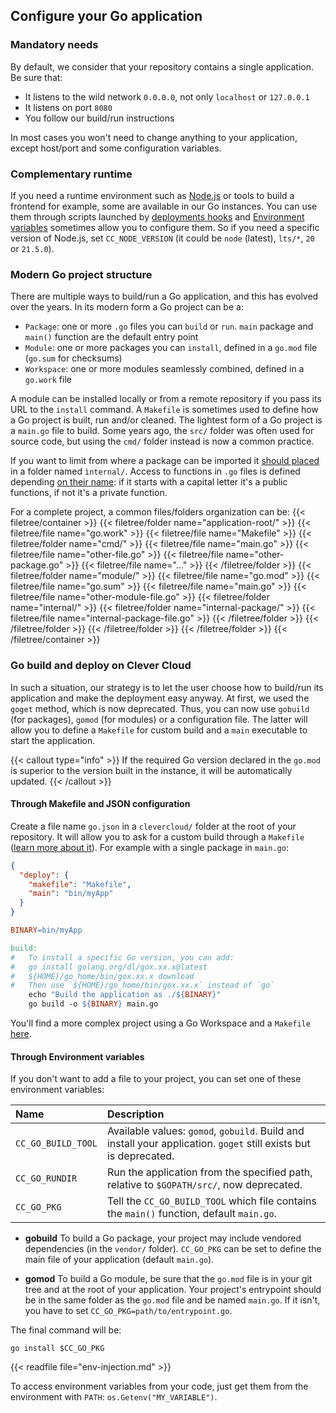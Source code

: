 ## Configure your Go application

### Mandatory needs
By default, we consider that your repository contains a single application. Be sure that:
* It listens to the wild network `0.0.0.0`, not only `localhost` or `127.0.0.1`
* It listens on port `8080`
* You follow our build/run instructions

In most cases you won't need to change anything to your application, except host/port and some configuration variables. 

### Complementary runtime
If you need a runtime environment such as [Node.js](/doc/applications/javascript/nodejs/) or tools to build a frontend for example, some are available in our Go instances. You can use them through scripts launched by [deployments hooks](/doc/develop/build-hooks/) and [Environment variables](/doc/reference/reference-environment-variables/) sometimes allow you to configure them. So if you need a specific version of Node.js, set `CC_NODE_VERSION` (it could be `node` (latest), `lts/*`, `20` or `21.5.0`).

### Modern Go project structure
There are multiple ways to build/run a Go application, and this has evolved over the years. In its modern form a Go project can be a:
- `Package`: one or more `.go` files you can `build` or `run`. `main` package and `main()` function are the default entry point
- `Module`: one or more packages you can `install`, defined in a `go.mod` file (`go.sum` for checksums)
- `Workspace`: one or more modules seamlessly combined, defined in a `go.work` file

A module can be installed locally or from a remote repository if you pass its URL to the `install` command. A `Makefile` is sometimes used to define how a Go project is built, run and/or cleaned. The lightest form of a Go project is a `main.go` file to build. Some years ago, the `src/` folder was often used for source code, but using the `cmd/` folder instead is now a common practice. 

If you want to limit from where a package can be imported it [should placed](https://docs.google.com/document/d/1e8kOo3r51b2BWtTs_1uADIA5djfXhPT36s6eHVRIvaU/edit) in a folder named `ìnternal/`. Access to functions in `.go` files is defined depending [on their name](https://go.dev/tour/basics/3): if it starts with a capital letter it's a public functions, if not it's a private function.

For a complete project, a common files/folders organization can be:
{{< filetree/container >}}
  {{< filetree/folder name="application-root/" >}}
    {{< filetree/file name="go.work" >}}
    {{< filetree/file name="Makefile" >}}
    {{< filetree/folder name="cmd/" >}}
      {{< filetree/file name="main.go" >}}
      {{< filetree/file name="other-file.go" >}}
      {{< filetree/file name="other-package.go" >}}
      {{< filetree/file name="…" >}}
    {{< /filetree/folder >}}
        {{< filetree/folder name="module/" >}}
          {{< filetree/file name="go.mod" >}}
          {{< filetree/file name="go.sum" >}}
          {{< filetree/file name="main.go" >}}
          {{< filetree/file name="other-module-file.go" >}}
            {{< filetree/folder name="internal/" >}}
              {{< filetree/folder name="internal-package/" >}}
                {{< filetree/file name="internal-package-file.go" >}}
              {{< /filetree/folder >}}
            {{< /filetree/folder >}}
      {{< /filetree/folder >}}
  {{< /filetree/folder >}}
{{< /filetree/container >}}

### Go build and deploy on Clever Cloud
In such a situation, our strategy is to let the user choose how to build/run its application and make the deployment easy anyway. At first, we used the `goget` method, which is now deprecated. Thus, you can now use `gobuild` (for packages), `gomod` (for modules) or a configuration file. The latter will allow you to define a `Makefile` for custom build and a `main` executable to start the application.

{{< callout type="info" >}}
  If the required Go version declared in the `go.mod` is superior to the version built in the instance, it will be automatically updated.
{{< /callout >}}

#### Through Makefile and JSON configuration
Create a file name `go.json` in a `clevercloud/` folder at the root of your repository. It will allow you to ask for a custom build through a `Makefile` ([learn more about it](https://en.wikipedia.org/wiki/Make_(software)#Makefiles)). For example with a single package in `main.go`:

```json {filename="clevercloud/go.json"}
{
  "deploy": {
    "makefile": "Makefile",
    "main": "bin/myApp"
  }
}
```

```Makefile {filename="Makefile"}
BINARY=bin/myApp

build:
#	To install a specific Go version, you can add:
#	go install golang.org/dl/gox.xx.x@latest
#	${HOME}/go_home/bin/gox.xx.x download
#	Then use `${HOME}/go_home/bin/gox.xx.x` instead of `go`
	echo "Build the application as ./${BINARY}"
	go build -o ${BINARY} main.go
```

You'll find a more complex project using a Go Workspace and a `Makefile` [here](https://github.com/CleverCloud/go-workspaces).

#### Through Environment variables
If you don't want to add a file to your project, you can set one of these environment variables:

| Name | Description |
| :------- | :---- |
| `CC_GO_BUILD_TOOL` | Available values: `gomod`, `gobuild`. Build and install your application. `goget` still exists but is deprecated. |
| `CC_GO_RUNDIR` | Run the application from the specified path, relative to `$GOPATH/src/`, now deprecated. |
| `CC_GO_PKG` | Tell the `CC_GO_BUILD_TOOL` which file contains the `main()` function, default `main.go`. |

- **gobuild**
To build a Go package, your project may include vendored dependencies (in the `vendor/` folder). `CC_GO_PKG` can be set to define the main file of your application (default `main.go`).

- **gomod**
To build a Go module, be sure that the `go.mod` file is in your git tree and at the root of your application. Your project's entrypoint should be in the same folder as the `go.mod` file and be named `main.go`. If it isn't, you have to set `CC_GO_PKG=path/to/entrypoint.go`.

The final command will be: 

```
go install $CC_GO_PKG
```
{{< readfile file="env-injection.md" >}}

To access environment variables from your code, just get them from the environment with `PATH`: `os.Getenv("MY_VARIABLE")`.
